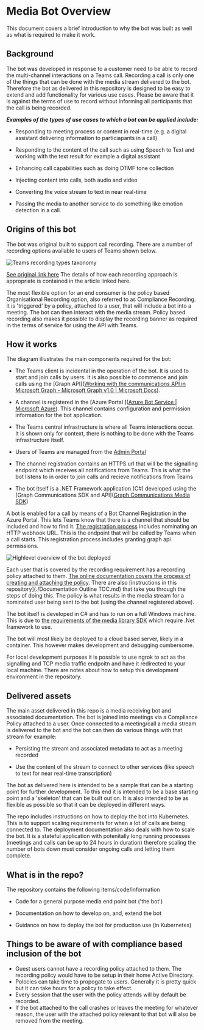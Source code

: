 # Media Bot Overview

This document covers a brief introduction to why the bot was built as well as what is required to make it work.

## Background

The bot was developed in response to a customer need to be able to record the multi-channel interactions on a Teams call. Recording a call is only one of the things that can be done with the media stream delivered to the bot. Therefore the bot as delivered in this repository is designed to be easy to extend and add functionality for various use cases. Please be aware that it is against the terms of use to record without informing all participants that the call is being recorded.

***Examples of the types of use cases to which a bot can be applied include:***

- Responding to meeting process or content in real-time (e.g. a digital assistant delivering information to particiapants in a call)

- Responding to the content of the call such as using Speech to Text and working with the text result for example a digital assistant

- Enhancing call capabilities such as doing DTMF tone collection

- Injecting content into calls, both audio and video

- Converting the voice stream to text in near real-time

- Passing the media to another service to do something like emotion detection in a call.

## Origins of this bot

The bot was original built to support call recording. There are a number of recording options available to users of Teams shown below.

![Teams recording types taxonomy](https://docs.microsoft.com/en-us/microsoftteams/media/recording-taxonomy.png)

[See original link here](https://docs.microsoft.com/en-us/microsoftteams/teams-recording-policy#teams-interaction-recording-overview)
The details of how each recording approach is appropriate is contained in the article linked here.

The most flexible option for an end consumer is the policy based Organisational Recording option, also referred to as Compliance Recording. It is 'triggered' by a policy, attached to a user, that will include a bot into a meeting. The bot can then interact with the media stream. Policy based recording also makes it possible to display the recording banner as required in the terms of service for using the API with Teams.

## How it works

The diagram illustrates the main components required for the bot:

* The Teams client is incidental in the operation of the bot. It is used to start and join calls by users. It is also possible to commence and join calls using the [Graph API]([Working with the communications API in Microsoft Graph - Microsoft Graph v1.0 | Microsoft Docs](https://docs.microsoft.com/en-us/graph/api/resources/communications-api-overview?view=graph-rest-1.0)). 

* A channel is registered in the [Azure Portal ]([Azure Bot Service | Microsoft Azure](https://azure.microsoft.com/en-us/services/bot-service/)). This channel contains configuration and permission information for the bot application.

* The Teams central infrastructure is where all Teams interactions occur. It is shown only for context, there is nothing to be done with the Teams infrastructure itself.

* Users of Teams are managed from the [Admin Portal](https://admin.microsoft.com/Adminportal/Home)

* The channel registration contains an HTTPS url that will be the signalling endpoint which receives all notifications from Teams. This is what the bot listens to in order to join calls and recieve notifications from Teams

* The bot itself is a .NET Framework application (C#) developed using the [Graph Communications SDK and API]([Graph Communications Media SDK](https://microsoftgraph.github.io/microsoft-graph-comms-samples/docs/calls_media/index.html))

A bot is enabled for a call by means of a Bot Channel Registration in the Azure Portal. This lets Teams know that there is a channel that should be included and how to find it. [The registration process](https://docs.microsoft.com/en-us/microsoftteams/platform/bots/calls-and-meetings/registering-calling-bot) includes nominating an HTTP webhook URL. This is the endpoint that will be called by Teams when a call starts. This registration process includes granting graph api permissions.

![Highlevel overview of the bot deployed](images/HighLevelOverview.png)

Each user that is covered by the recording requirement has a recording policy attached to them. [The online documentation covers the process of creating and attaching the policy](https://docs.microsoft.com/en-us/microsoftteams/teams-recording-policy#compliance-recording-policy-assignment-and-provisioning). There are also [instructions in this repository](./Documentation Outline TOC.md) that take you through the steps of doing this. The policy is what results in the media stream for a nominated user being sent to the bot (using the channel registered above). 

The bot itself is developed in C# and has to run on a full Windows machine. This is due to [the requirements of the media library SDK](https://www.nuget.org/packages/Microsoft.Graph.Communications.Calls.Media/) which require .Net framework to use.

The bot will most likely be deployed to a cloud based server, likely in a container. This however makes development and debugging cumbersome.

For local development purposes it is possible to use ngrok to act as the signalling and TCP media traffic endpoitn and have it redirected to your local machine. There are notes about how to setup this development environment in the repository.

## Delivered assets

The main asset delivered in this repo is a media receiving bot and associated documentation. The bot is joined into meetings via a Compliance Policy attached to a user. Once connected to a meeting/call a media stream is delivered to the bot and the bot can then do various things with that stream for example:

- Persisting the stream and associated metadata to act as a meeting recorded

- Use the content of the stream to connect to other services (like speech to text for near real-time transcription)

The bot as delivered here is intended to be a sample that can be a starting point for further development. To this end it is intended to be a base starting point and a 'skeleton' that can be built out on. It is also intended to be as flexible as possible so that it can be deployed in different ways.

The repo includes instructions on how to deploy the bot into Kubernetes. This is to support scaling requirements for when a lot of calls are being connected to. The deployment documentation also deals with how to scale the bot. It is a stateful application with potenitally long running processes (meetings and calls can be up to 24 hours in duration) therefore scaling the number of bots down must consider ongoing calls and letting them complete.

## What is in the repo?

The repository contains the following items/code/information

- Code for a general purpose media end point bot ('the bot')

- Documentation on how to develop on, and, extend the bot

- Guidance on how to deploy the bot for production use (in Kubernetes)

## Things to be aware of with compliance based inclusion of the bot

* Guest users cannot have a recording policy attached to them. The recording policy would have to be setup in their home Active Directory.
* Polocies can take time to propogate to users. Generally it is pretty quick but it can take hours for a policy to take effect.
* Every session that the user with the policy attends will by default be recorded.
* If the bot attached to the call crashes or leaves the meeting for whatever reason, the user with the attached policy relevant to that bot will also be removed from the meeting.
